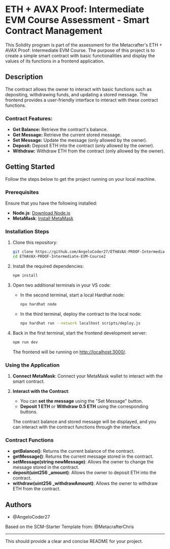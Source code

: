 # ETH + AVAX Proof: Intermediate EVM Course Assessment - Smart Contract Management

This Solidity program is part of the assessment for the Metacrafter's ETH + AVAX Proof: Intermediate EVM Course. The purpose of this project is to create a simple smart contract with basic functionalities and display the values of its functions in a frontend application.

## Description

The contract allows the owner to interact with basic functions such as depositing, withdrawing funds, and updating a stored message. The frontend provides a user-friendly interface to interact with these contract functions.

### Contract Features:
- **Get Balance:** Retrieve the contract's balance.
- **Get Message:** Retrieve the current stored message.
- **Set Message:** Update the message (only allowed by the owner).
- **Deposit:** Deposit ETH into the contract (only allowed by the owner).
- **Withdraw:** Withdraw ETH from the contract (only allowed by the owner).

## Getting Started

Follow the steps below to get the project running on your local machine.

### Prerequisites

Ensure that you have the following installed:
- **Node.js**: [Download Node.js](https://nodejs.org/)
- **MetaMask**: [Install MetaMask](https://metamask.io/)

### Installation Steps

1. Clone this repository:
   ```bash
   git clone https://github.com/AngeloCoder27/ETHAVAX-PROOF-Intermediate-EVM-Course2.git
   cd ETHAVAX-PROOF-Intermediate-EVM-Course2
   ```

2. Install the required dependencies:
   ```bash
   npm install
   ```

3. Open two additional terminals in your VS code:
   - In the second terminal, start a local Hardhat node:
     ```bash
     npx hardhat node
     ```

   - In the third terminal, deploy the contract to the local node:
     ```bash
     npx hardhat run --network localhost scripts/deploy.js
     ```

4. Back in the first terminal, start the frontend development server:
   ```bash
   npm run dev
   ```

   The frontend will be running on [http://localhost:3000/](http://localhost:3000/).

### Using the Application

1. **Connect MetaMask**: Connect your MetaMask wallet to interact with the smart contract.

2. **Interact with the Contract**: 
   - You can **set the message** using the "Set Message" button.
   - **Deposit 1 ETH** or **Withdraw 0.5 ETH** using the corresponding buttons.

   The contract balance and stored message will be displayed, and you can interact with the contract functions through the interface.

### Contract Functions

- **getBalance()**: Returns the current balance of the contract.
- **getMessage()**: Returns the current message stored in the contract.
- **setMessage(string newMessage)**: Allows the owner to change the message stored in the contract.
- **deposit(uint256 _amount)**: Allows the owner to deposit ETH into the contract.
- **withdraw(uint256 _withdrawAmount)**: Allows the owner to withdraw ETH from the contract.

## Authors
- @AngeloCoder27

Based on the SCM-Starter Template from: @MetacrafterChris

---

This should provide a clear and concise README for your project.
